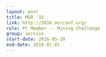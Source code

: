```yaml
---
layout: post
title: MSR '16
link: http://2016.msrconf.org/
role: PC Member -- Mining Challenge
group: service
start-date: 2016-05-20
end-date: 2016-01-01
---
```

